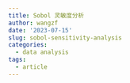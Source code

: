 ```yaml
---
title: Sobol 灵敏度分析
author: wangzf
date: '2023-07-15'
slug: sobol-sensitivity-analysis
categories:
  - data analysis
tags:
  - article
---
```

